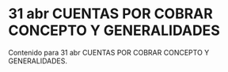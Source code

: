 # 31 abr  CUENTAS POR COBRAR CONCEPTO Y GENERALIDADES

Contenido para 31 abr  CUENTAS POR COBRAR CONCEPTO Y GENERALIDADES.